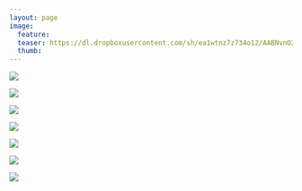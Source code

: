 ```yaml
---
layout: page
image:
  feature:
  teaser: https://dl.dropboxusercontent.com/sh/ea1wtnz7z734o12/AABNvnO2VYUsOTq10DrF8-nla/luontokuvat/talvi/4/DS46589-245px.jpg
  thumb:
---
```


[![](https://dl.dropboxusercontent.com/sh/ea1wtnz7z734o12/AABSFsuqVi8jCfCIwKQzo4lQa/luontokuvat/talvi/4/DS46306-800px.jpg)](https://dl.dropboxusercontent.com/sh/ea1wtnz7z734o12/AADxMC9hJO6OOdJl0rCpCrXqa/luontokuvat/talvi/4/DS46306.jpg)

[![](https://dl.dropboxusercontent.com/sh/ea1wtnz7z734o12/AACV0Fh_9FImzmRYO7pDQpJwa/luontokuvat/talvi/4/DS46357-800px.jpg)](https://dl.dropboxusercontent.com/sh/ea1wtnz7z734o12/AAACU2KKkvxY_xofgcs_tr1La/luontokuvat/talvi/4/DS46357.jpg)

[![](https://dl.dropboxusercontent.com/sh/ea1wtnz7z734o12/AAD9jOKOjl6VcoHZuPbmORwsa/luontokuvat/talvi/4/DS46358-800px.jpg)](https://dl.dropboxusercontent.com/sh/ea1wtnz7z734o12/AADTViMPnT-KqRdOjthMf2G7a/luontokuvat/talvi/4/DS46358.jpg)

[![](https://dl.dropboxusercontent.com/sh/ea1wtnz7z734o12/AABqi0WYF2hUsM3ou2yaB647a/luontokuvat/talvi/4/DS46366-800px.jpg)](https://dl.dropboxusercontent.com/sh/ea1wtnz7z734o12/AAAWdPciKG1N0AIA9UsgbfEsa/luontokuvat/talvi/4/DS46366.jpg)

[![](https://dl.dropboxusercontent.com/sh/ea1wtnz7z734o12/AAAzG8v9xMLUTcgJxjsmkNEva/luontokuvat/talvi/4/DS46379-800px.jpg)](https://dl.dropboxusercontent.com/sh/ea1wtnz7z734o12/AADm2YgjffQCebYZjVwqm0cya/luontokuvat/talvi/4/DS46379.jpg)

[![](https://dl.dropboxusercontent.com/sh/ea1wtnz7z734o12/AACyxGl_Q7YBbXNG1Z2vdXuea/luontokuvat/talvi/4/DS46589-800px.jpg)](https://dl.dropboxusercontent.com/sh/ea1wtnz7z734o12/AAAc__4Ugo_P1pOwkbDWO881a/luontokuvat/talvi/4/DS46589.jpg)

[![](https://dl.dropboxusercontent.com/sh/ea1wtnz7z734o12/AABfWt28C9N_JPLwaWZK_ZJCa/luontokuvat/talvi/4/DS46577-800px.jpg)](https://dl.dropboxusercontent.com/sh/ea1wtnz7z734o12/AAAAV9dOycF-QtU_vktxVfWAa/luontokuvat/talvi/4/DS46577.jpg)
